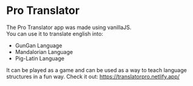 # Pro Translator
The Pro Translator app was made using vanillaJS.   
You can use it to translate english into:
* GunGan Language
* Mandalorian Language
* Pig-Latin Language  

It can be played as a game and can be used as a way to teach language structures in a fun way.
Check it out: https://translatorpro.netlify.app/
